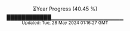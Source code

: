 <p align="center">
⏳Year Progress (40.45 %) <br>
████████████▁▁▁▁▁▁▁▁▁▁▁▁▁▁▁▁▁▁ <br>
<sub>Updated: Tue, 28 May 2024 01:16:27 GMT</sub>
</p>

